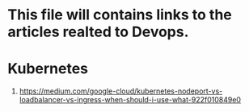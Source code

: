 # This file will contains links to the articles realted to Devops.



# Kubernetes
1. https://medium.com/google-cloud/kubernetes-nodeport-vs-loadbalancer-vs-ingress-when-should-i-use-what-922f010849e0
